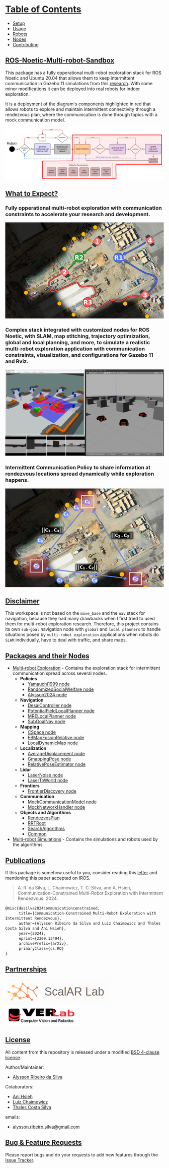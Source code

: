 # [Table of Contents](#table-of-contents)

- [Setup](docs/working_environment.md)
- [Usage](docs/usage.md)
- [Robots](docs/robots.md)
- [Nodes](docs/multi-robot-exploration.md)
- [Contributing](docs/contributing.md)

## [ROS-Noetic-Multi-robot-Sandbox](#ros-noetic-multi-robot-sandbox)

This package has a fully opperational multi-robot exploration stack for ROS Noetic and Ubuntu 20.04 that allows them to keep intermittent communication in Gazebo 11 simulations from this [research](https://arxiv.org/abs/2309.13494). With some minor modifications it can be deployed into real robots for indoor exploration.

It is a deployment of the diagram's components highlighted in red that allows robots to explore and maintain intermittent connectivity through a rendezvous plan, where the communication is done through topics with a mock communication model.

![Components](docs/images/stack_components_high.png)

## [What to Expect?](#what-to-expect)

### Fully opperational multi-robot exploration with communication constraints to accelerate your research and development.

![Example](docs/images/example_exploration.png)

### Complex stack integrated with customized nodes for ROS Noetic, with SLAM, map stitching, trajectory optimization, global and local planning, and more, to simulate a realistic multi-robot exploration application with communication constraints, visualization, and configurations for Gazebo 11 and Rviz.

![Stack](docs/images/stack.png)

### Intermittent Communication Policy to share information at rendezvous locations spread dynamically while exploration happens.

![Stack](docs/images/spread.png)

## [Disclaimer](#disclaimer)

This workspace is not based on the ```move_base``` and the ```nav``` stack for navigation, because they had many drawbacks when I first tried to used them for multi-robot exploration research. Therefore, this project contains its own ```sub-goal``` navigation node with ```global``` and ```local planners``` to handle situations posed by ```multi-robot exploration``` applications when robots do ```SLAM``` individually, have to deal with traffic, and share maps.

## [Packages and their Nodes](#packages)

- [Multi-robot Exploration](docs/multi-robot-exploration.md) - Contains the exploration stack for intermittent communication spread across several nodes.
  - **Policies**
    - [Yamauchi1999 node](docs/nodes/yamauchi1999.md)
    - [RandomizedSocialWelfare node](docs/nodes/randomized_social_welfare.md)
    - [Alysson2024 node](docs/nodes/alysson2024.md)
  - **Navigation**
    - [DesaiController node](docs/nodes/desai_controler.md)
    - [PotentialFieldLocalPlanner node](docs/nodes/potential_field_local_planner.md)
    - [MRELocalPlanner node](docs/nodes/mre_local_planner.md)
    - [SubGoalNav node](docs/nodes/sub_goal_navigation.md)
  - **Mapping**
    - [CSpace node](docs/nodes/cspace.md)
    - [FBMapFusionRelative node](docs/nodes/fb_map_fusion_relative.md)
    - [LocalDynamicMap node](docs/nodes/local_dynamic_map.md)
  - **Localization**
    - [AverageDisplacement node](docs/nodes/average_displacement.md)
    - [GmappingPose node](docs/nodes/gmapping_pose.md)
    - [RelativePoseEstimator node](docs/nodes/relative_pose_estimator.md)
  - **Lidar**
    - [LaserNoise node](docs/nodes/laser_noiser.md)
    - [LaserToWorld node](docs/nodes/laser_to_world.md)
  - **Frontiers**
    - [FrontierDiscovery node](docs/nodes/frontier_discovery.md)
  - **Communication**
    - [MockCommunicationModel node](docs/nodes/mock_communication_model.md)
    - [MockNetworkHandler node](docs/nodes/mock_network_handler.md)
  - **Objects and Algorithms**
    - [RendezvosPlan](docs/nodes/rendezvous_plan.md)
    - [RRTRoot](docs/nodes/rrt_root.md)
    - [SearchAlgorithms](docs/nodes/search_algorithms.md)
    - [Common](docs/nodes/common.md)
- [Multi-robot Simulations](docs/docs/multi-robot-simulations.md) - Contains the simulations and robots used by the algorithms.

## [Publications](#publications)

If this package is somehow useful to you, consider reading this [letter](docs/motivation.md) and mentioning this paper accepted on IROS.

> A. R. da Silva, L. Chaimowicz, T. C. Silva, and A. Hsieh, Communication-Constrained Multi-Robot Exploration with Intermittent Rendezvous. 2024.

```text
@misc{dasilva2024communicationconstrained,
      title={Communication-Constrained Multi-Robot Exploration with Intermittent Rendezvous}, 
      author={Alysson Ribeiro da Silva and Luiz Chaimowicz and Thales Costa Silva and Ani Hsieh},
      year={2024},
      eprint={2309.13494},
      archivePrefix={arXiv},
      primaryClass={cs.RO}
}
```

## [Partnerships](#partnerships)

![Scalar](docs/images/scalar_logo.png)
![Verlab](docs/images/verlab_logo.png)

## [License](#license)

All content from this repository is released under a modified [BSD 4-clause license](LICENSE).

Author/Maintainer:

- [Alysson Ribeiro da Silva](https://alysson.thegeneralsolution.com/)

Colaborators:

- [Ani Hsieh](https://mhsieh.seas.upenn.edu/)
- [Luiz Chaimowicz](https://dcc.ufmg.br/professor/luiz-chaimowicz/)
- [Thales Costa Silva](https://scalar.seas.upenn.edu/about-us/people/)

emails:

- <alysson.ribeiro.silva@gmail.com>

## [Bug & Feature Requests](#bug--feature-requests)

Please report bugs and do your requests to add new features through the [Issue Tracker](https://github.com/multirobotplayground/ROS-Noetic-Multi-robot-Sandbox/issues).
